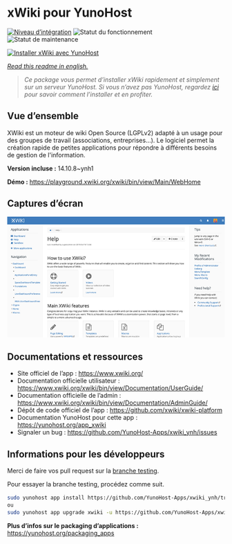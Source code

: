 <!--
N.B.: This README was automatically generated by https://github.com/YunoHost/apps/tree/master/tools/README-generator
It shall NOT be edited by hand.
-->

# xWiki pour YunoHost

[![Niveau d’intégration](https://dash.yunohost.org/integration/xwiki.svg)](https://dash.yunohost.org/appci/app/xwiki) ![Statut du fonctionnement](https://ci-apps.yunohost.org/ci/badges/xwiki.status.svg) ![Statut de maintenance](https://ci-apps.yunohost.org/ci/badges/xwiki.maintain.svg)

[![Installer xWiki avec YunoHost](https://install-app.yunohost.org/install-with-yunohost.svg)](https://install-app.yunohost.org/?app=xwiki)

*[Read this readme in english.](./README.md)*

> *Ce package vous permet d’installer xWiki rapidement et simplement sur un serveur YunoHost.
Si vous n’avez pas YunoHost, regardez [ici](https://yunohost.org/#/install) pour savoir comment l’installer et en profiter.*

## Vue d’ensemble

XWiki est un moteur de wiki Open Source (LGPLv2) adapté à un usage pour des groupes de travail (associations, entreprises…). Le logiciel permet la création rapide de petites applications pour répondre à différents besoins de gestion de l'information.

**Version incluse :** 14.10.8~ynh1

**Démo :** https://playground.xwiki.org/xwiki/bin/view/Main/WebHome

## Captures d’écran

![Capture d’écran de xWiki](./doc/screenshots/XWiki-standard-help.jpg)

## Documentations et ressources

* Site officiel de l’app : <https://www.xwiki.org/>
* Documentation officielle utilisateur : <https://www.xwiki.org/xwiki/bin/view/Documentation/UserGuide/>
* Documentation officielle de l’admin : <https://www.xwiki.org/xwiki/bin/view/Documentation/AdminGuide/>
* Dépôt de code officiel de l’app : <https://github.com/xwiki/xwiki-platform>
* Documentation YunoHost pour cette app : <https://yunohost.org/app_xwiki>
* Signaler un bug : <https://github.com/YunoHost-Apps/xwiki_ynh/issues>

## Informations pour les développeurs

Merci de faire vos pull request sur la [branche testing](https://github.com/YunoHost-Apps/xwiki_ynh/tree/testing).

Pour essayer la branche testing, procédez comme suit.

``` bash
sudo yunohost app install https://github.com/YunoHost-Apps/xwiki_ynh/tree/testing --debug
ou
sudo yunohost app upgrade xwiki -u https://github.com/YunoHost-Apps/xwiki_ynh/tree/testing --debug
```

**Plus d’infos sur le packaging d’applications :** <https://yunohost.org/packaging_apps>